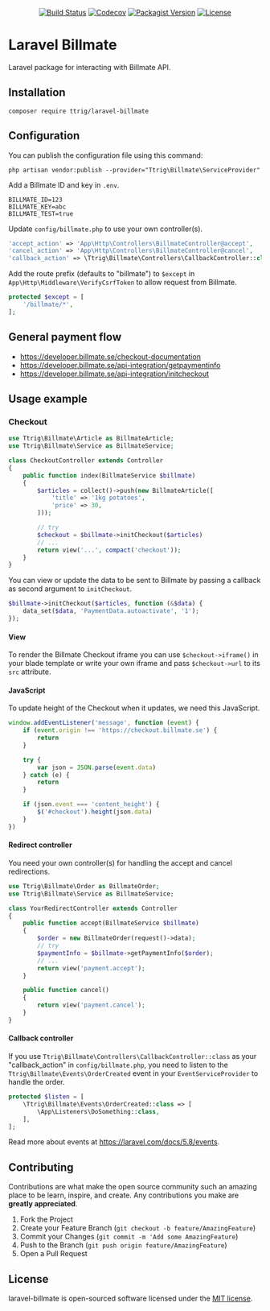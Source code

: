 <p align="center">
<a href="https://travis-ci.org/ttrig/laravel-billmate/branches"><img src="https://travis-ci.org/ttrig/laravel-billmate.svg?branch=master" alt="Build Status"></a>
<a href="https://codecov.io/gh/ttrig/laravel-billmate"><img src="https://img.shields.io/codecov/c/github/ttrig/laravel-billmate/master.svg" alt="Codecov"></a>
<a href="https://packagist.org/packages/ttrig/laravel-billmate"><img alt="Packagist Version" src="https://img.shields.io/packagist/v/ttrig/laravel-billmate"></a>
<a href="https://github.com/ttrig/laravel-billmate/blob/master/LICENSE.md"><img src="https://img.shields.io/github/license/ttrig/laravel-billmate.svg" alt="License"></a>
</p>

# Laravel Billmate

Laravel package for interacting with Billmate API.

## Installation

```shell
composer require ttrig/laravel-billmate
```

## Configuration

You can publish the configuration file using this command:

```shell
php artisan vendor:publish --provider="Ttrig\Billmate\ServiceProvider"
```

Add a Billmate ID and key in `.env`.

```shell
BILLMATE_ID=123
BILLMATE_KEY=abc
BILLMATE_TEST=true
```

Update `config/billmate.php` to use your own controller(s).

```php
'accept_action' => 'App\Http\Controllers\BillmateController@accept',
'cancel_action' => 'App\Http\Controllers\BillmateController@cancel',
'callback_action' => \Ttrig\Billmate\Controllers\CallbackController::class,
```

Add the route prefix (defaults to "billmate") to `$except` in
`App\Http\Middleware\VerifyCsrfToken` to allow request from Billmate.

```php
protected $except = [
    '/billmate/*',
];
```

## General payment flow

* https://developer.billmate.se/checkout-documentation
* https://developer.billmate.se/api-integration/getpaymentinfo
* https://developer.billmate.se/api-integration/initcheckout

## Usage example

### Checkout

```php
use Ttrig\Billmate\Article as BillmateArticle;
use Ttrig\Billmate\Service as BillmateService;

class CheckoutController extends Controller
{
    public function index(BillmateService $billmate)
    {
        $articles = collect()->push(new BillmateArticle([
            'title' => '1kg potatoes',
            'price' => 30,
        ]));

        // try
        $checkout = $billmate->initCheckout($articles)
        // ...
        return view('...', compact('checkout'));
    }
}
```

You can view or update the data to be sent to Billmate by passing a callback
as second argument to `initCheckout`.

```php
$billmate->initCheckout($articles, function (&$data) {
    data_set($data, 'PaymentData.autoactivate', '1');
});
```

#### View

To render the Billmate Checkout iframe you can use `$checkout->iframe()` in
your blade template or write your own iframe and pass `$checkout->url` to its `src`
attribute.

#### JavaScript

To update height of the Checkout when it updates, we need this JavaScript.

```javascript
window.addEventListener('message', function (event) {
    if (event.origin !== 'https://checkout.billmate.se') {
        return
    }

    try {
        var json = JSON.parse(event.data)
    } catch (e) {
        return
    }

    if (json.event === 'content_height') {
        $('#checkout').height(json.data)
    }
})
```

#### Redirect controller

You need your own controller(s) for handling the accept and cancel redirections.

```php
use Ttrig\Billmate\Order as BillmateOrder;
use Ttrig\Billmate\Service as BillmateService;

class YourRedirectController extends Controller
{
    public function accept(BillmateService $billmate)
    {
        $order = new BillmateOrder(request()->data);
        // try
        $paymentInfo = $billmate->getPaymentInfo($order);
        // ...
        return view('payment.accept');
    }

    public function cancel()
    {
        return view('payment.cancel');
    }
}
```

#### Callback controller

If you use `Ttrig\Billmate\Controllers\CallbackController::class` as your
"callback_action" in `config/billmate.php`, you need to listen to the
`Ttrig\Billmate\Events\OrderCreated` event in your `EventServiceProvider`
to handle the order.

```php
protected $listen = [
    \Ttrig\Billmate\Events\OrderCreated::class => [
        \App\Listeners\DoSomething::class,
    ],
];
```

Read more about events at https://laravel.com/docs/5.8/events.

## Contributing

Contributions are what make the open source community such an amazing place to
be learn, inspire, and create.
Any contributions you make are **greatly appreciated**.

1. Fork the Project
2. Create your Feature Branch (`git checkout -b feature/AmazingFeature`)
3. Commit your Changes (`git commit -m 'Add some AmazingFeature`)
4. Push to the Branch (`git push origin feature/AmazingFeature`)
5. Open a Pull Request

## License

laravel-billmate is open-sourced software licensed under the [MIT license](./LICENSE.md).
